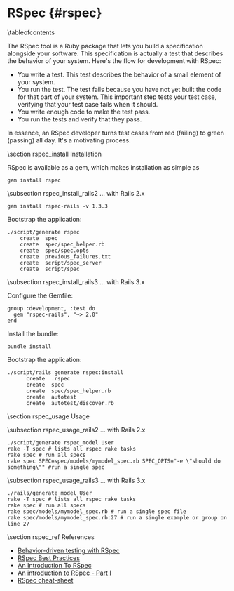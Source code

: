 RSpec    {#rspec}
=====

\tableofcontents

The RSpec tool is a Ruby package that lets you build a specification alongside your software. This specification is actually a test that describes the behavior of your system. Here's the flow for development with RSpec:

* You write a test. This test describes the behavior of a small element of your system.
* You run the test. The test fails because you have not yet built the code for that part of your system. This important step tests your test case, verifying that your test case fails when it should.
* You write enough code to make the test pass.
* You run the tests and verify that they pass.

In essence, an RSpec developer turns test cases from red (failing) to green (passing) all day. It's a motivating process.

\section rspec_install Installation

RSpec is available as a gem, which makes installation as simple as

    gem install rspec

\subsection rspec_install_rails2 ... with Rails 2.x

    gem install rspec-rails -v 1.3.3

Bootstrap the application:

    ./script/generate rspec
        create  spec
        create  spec/spec_helper.rb
        create  spec/spec.opts
        create  previous_failures.txt
        create  script/spec_server
        create  script/spec

\subsection rspec_install_rails3 ... with Rails 3.x

Configure the Gemfile:

    group :development, :test do
      gem "rspec-rails", "~> 2.0"
    end

Install the bundle:

    bundle install

Bootstrap the application:

    ./script/rails generate rspec:install
          create  .rspec
          create  spec
          create  spec/spec_helper.rb
          create  autotest
          create  autotest/discover.rb

\section rspec_usage Usage

\subsection rspec_usage_rails2 ... with Rails 2.x

    ./script/generate rspec_model User
    rake -T spec # lists all rspec rake tasks
    rake spec # run all specs
    rake spec SPEC=spec/models/mymodel_spec.rb SPEC_OPTS="-e \"should do something\"" #run a single spec

\subsection rspec_usage_rails3 ... with Rails 3.x

    ./rails/generate model User
    rake -T spec # lists all rspec rake tasks
    rake spec # run all specs
    rake spec/models/mymodel_spec.rb # run a single spec file
    rake spec/models/mymodel_spec.rb:27 # run a single example or group on line 27

\section rspec_ref References

* [Behavior-driven testing with RSpec](http://www.ibm.com/developerworks/web/library/wa-rspec)
* [RSpec Best Practices](http://www.methodsandtools.com/tools/tools.php?rspec)
* [An Introduction To RSpec](http://blog.teamtreehouse.com/an-introduction-to-rspec)
* [An introduction to RSpec - Part I](http://blog.davidchelimsky.net/2007/05/14/an-introduction-to-rspec-part-i)
* [RSpec cheat-sheet](http://cheat.errtheblog.com/s/rspec)